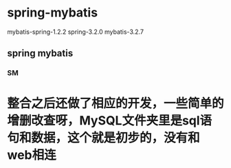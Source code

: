 # spring-mybatis
mybatis-spring-1.2.2 spring-3.2.0 mybatis-3.2.7

## spring mybatis 
### SM
# 整合之后还做了相应的开发，一些简单的增删改查呀，MySQL文件夹里是sql语句和数据，这个就是初步的，没有和web相连
